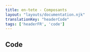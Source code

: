 ```yaml
---
title: en-tete - Composants
layout: "layouts/documentation.njk"
translationKey: "headerCode"
tags: ['headerFR', 'code']
---
```


## Code